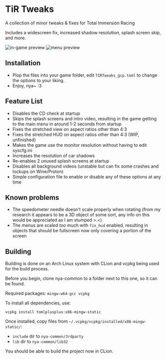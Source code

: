# TiR Tweaks

A collection of minor tweaks & fixes for Total Immersion Racing

Includes a widescreen fix, increased shadow resolution, splash screen skip, and more.

![in-game preview](https://i.imgur.com/IRjqYRw.png)
![menu preview](https://i.imgur.com/q02pA1m.png)

## Installation

- Plop the files into your game folder, edit `TIRTweaks_gcp.toml` to change the options to your liking.
- Enjoy, nya~ :3

## Feature List

- Disables the CD check at startup
- Skips the splash screens and intro video, resulting in the game getting to the main menu in around 1-2 seconds from startup
- Fixes the stretched view on aspect ratios other than 4:3
- Fixes the stretched HUD on aspect ratios other than 4:3 (WIP, unfinished)
- Makes the game use the monitor resolution without having to edit syscfg.ini
- Increases the resolution of car shadows
- Re-enables 2 unused splash screens at startup
- Disables all background videos (unstable but can fix some crashes and lockups on Wine/Proton)
- Simple configuration file to enable or disable any of these options at any time

## Known problems

- The speedometer needle doesn't scale properly when rotating (from my research it appears to be a 3D object of some sort, any info on this would be appreciated as I am stumped >.<)
- The menus are scaled *too* much with `fix_hud` enabled, resulting in objects that should be fullscreen now only covering a portion of the screen

## Building

Building is done on an Arch Linux system with CLion and vcpkg being used for the build process. 

Before you begin, clone nya-common to a folder next to this one, so it can be found.

Required packages: `mingw-w64-gcc vcpkg`

To install all dependencies, use:
```console
vcpkg install tomlplusplus:x86-mingw-static
```

Once installed, copy files from `~/.vcpkg/vcpkg/installed/x86-mingw-static/`:

- `include` dir to `nya-common/3rdparty`
- `lib` dir to `nya-common/lib32`

You should be able to build the project now in CLion.
